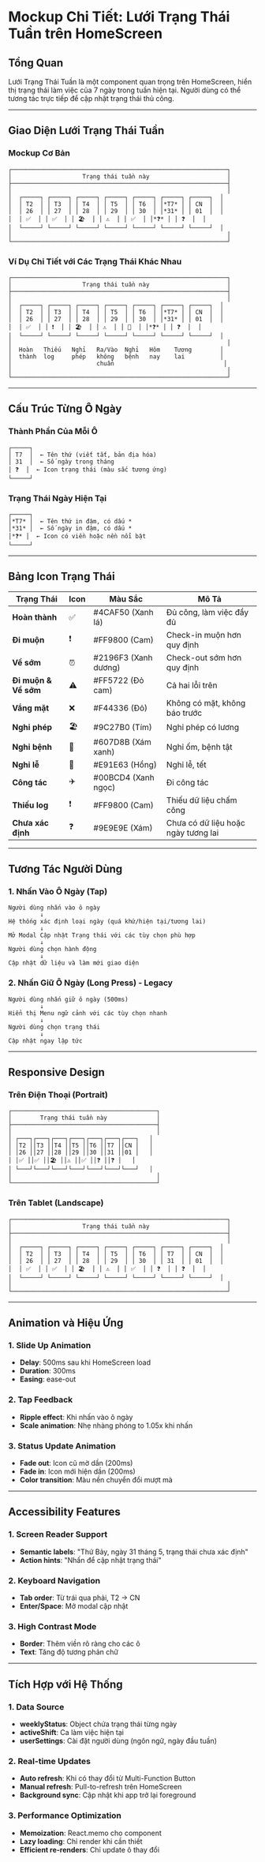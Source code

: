 # Mockup Chi Tiết: Lưới Trạng Thái Tuần trên HomeScreen

## Tổng Quan
Lưới Trạng Thái Tuần là một component quan trọng trên HomeScreen, hiển thị trạng thái làm việc của 7 ngày trong tuần hiện tại. Người dùng có thể tương tác trực tiếp để cập nhật trạng thái thủ công.

---

## Giao Diện Lưới Trạng Thái Tuần

### Mockup Cơ Bản
```
┌─────────────────────────────────────────────────────────────┐
│                    Trạng thái tuần này                      │
├─────────────────────────────────────────────────────────────┤
│                                                             │
│  ┌─────┐ ┌─────┐ ┌─────┐ ┌─────┐ ┌─────┐ ┌─────┐ ┌─────┐  │
│  │ T2  │ │ T3  │ │ T4  │ │ T5  │ │ T6  │ │*T7* │ │ CN  │  │
│  │ 26  │ │ 27  │ │ 28  │ │ 29  │ │ 30  │ │*31* │ │ 01  │  │
│  │ ✅  │ │ ✅  │ │ 🏖️  │ │ ⚠️  │ │ ✅  │ │*❓* │ │ ❓  │  │
│  └─────┘ └─────┘ └─────┘ └─────┘ └─────┘ └─────┘ └─────┘  │
│                                                             │
└─────────────────────────────────────────────────────────────┘
```

### Ví Dụ Chi Tiết với Các Trạng Thái Khác Nhau
```
┌─────────────────────────────────────────────────────────────┐
│                    Trạng thái tuần này                      │
├─────────────────────────────────────────────────────────────┤
│                                                             │
│  ┌─────┐ ┌─────┐ ┌─────┐ ┌─────┐ ┌─────┐ ┌─────┐ ┌─────┐  │
│  │ T2  │ │ T3  │ │ T4  │ │ T5  │ │ T6  │ │*T7* │ │ CN  │  │
│  │ 26  │ │ 27  │ │ 28  │ │ 29  │ │ 30  │ │*31* │ │ 01  │  │
│  │ ✅  │ │ ❗  │ │ 🏖️  │ │ ⚠️  │ │ 🛌  │ │*❓* │ │ ❓  │  │
│  └─────┘ └─────┘ └─────┘ └─────┘ └─────┘ └─────┘ └─────┘  │
│                                                             │
│  Hoàn   Thiếu   Nghỉ   Ra/Vào  Nghỉ   Hôm    Tương        │
│  thành  log     phép   không   bệnh   nay    lai          │
│                        chuẩn                               │
│                                                             │
└─────────────────────────────────────────────────────────────┘
```

---

## Cấu Trúc Từng Ô Ngày

### Thành Phần Của Mỗi Ô
```
┌─────┐
│ T7  │  ← Tên thứ (viết tắt, bản địa hóa)
│ 31  │  ← Số ngày trong tháng
│ ❓  │  ← Icon trạng thái (màu sắc tương ứng)
└─────┘
```

### Trạng Thái Ngày Hiện Tại
```
┌─────┐
│*T7* │  ← Tên thứ in đậm, có dấu *
│*31* │  ← Số ngày in đậm, có dấu *
│*❓* │  ← Icon có viền hoặc nền nổi bật
└─────┘
```

---

## Bảng Icon Trạng Thái

| Trạng Thái | Icon | Màu Sắc | Mô Tả |
|------------|------|---------|-------|
| **Hoàn thành** | ✅ | #4CAF50 (Xanh lá) | Đủ công, làm việc đầy đủ |
| **Đi muộn** | ❗ | #FF9800 (Cam) | Check-in muộn hơn quy định |
| **Về sớm** | ⏰ | #2196F3 (Xanh dương) | Check-out sớm hơn quy định |
| **Đi muộn & Về sớm** | ⚠️ | #FF5722 (Đỏ cam) | Cả hai lỗi trên |
| **Vắng mặt** | ❌ | #F44336 (Đỏ) | Không có mặt, không báo trước |
| **Nghỉ phép** | 🏖️ | #9C27B0 (Tím) | Nghỉ phép có lương |
| **Nghỉ bệnh** | 🛌 | #607D8B (Xám xanh) | Nghỉ ốm, bệnh tật |
| **Nghỉ lễ** | 🎉 | #E91E63 (Hồng) | Nghỉ lễ, tết |
| **Công tác** | ✈️ | #00BCD4 (Xanh ngọc) | Đi công tác |
| **Thiếu log** | ❗ | #FF9800 (Cam) | Thiếu dữ liệu chấm công |
| **Chưa xác định** | ❓ | #9E9E9E (Xám) | Chưa có dữ liệu hoặc ngày tương lai |

---

## Tương Tác Người Dùng

### 1. Nhấn Vào Ô Ngày (Tap)
```
Người dùng nhấn vào ô ngày
         ↓
Hệ thống xác định loại ngày (quá khứ/hiện tại/tương lai)
         ↓
Mở Modal Cập nhật Trạng thái với các tùy chọn phù hợp
         ↓
Người dùng chọn hành động
         ↓
Cập nhật dữ liệu và làm mới giao diện
```

### 2. Nhấn Giữ Ô Ngày (Long Press) - Legacy
```
Người dùng nhấn giữ ô ngày (500ms)
         ↓
Hiển thị Menu ngữ cảnh với các tùy chọn nhanh
         ↓
Người dùng chọn trạng thái
         ↓
Cập nhật ngay lập tức
```

---

## Responsive Design

### Trên Điện Thoại (Portrait)
```
┌─────────────────────────────────────────┐
│        Trạng thái tuần này              │
├─────────────────────────────────────────┤
│                                         │
│ ┌───┐┌───┐┌───┐┌───┐┌───┐┌───┐┌───┐   │
│ │T2 ││T3 ││T4 ││T5 ││T6 ││T7 ││CN │   │
│ │26 ││27 ││28 ││29 ││30 ││31 ││01 │   │
│ │✅ ││✅ ││🏖️ ││⚠️ ││✅ ││❓ ││❓ │   │
│ └───┘└───┘└───┘└───┘└───┘└───┘└───┘   │
│                                         │
└─────────────────────────────────────────┘
```

### Trên Tablet (Landscape)
```
┌─────────────────────────────────────────────────────────────┐
│                    Trạng thái tuần này                      │
├─────────────────────────────────────────────────────────────┤
│                                                             │
│  ┌─────┐ ┌─────┐ ┌─────┐ ┌─────┐ ┌─────┐ ┌─────┐ ┌─────┐  │
│  │ T2  │ │ T3  │ │ T4  │ │ T5  │ │ T6  │ │ T7  │ │ CN  │  │
│  │ 26  │ │ 27  │ │ 28  │ │ 29  │ │ 30  │ │ 31  │ │ 01  │  │
│  │ ✅  │ │ ✅  │ │ 🏖️  │ │ ⚠️  │ │ ✅  │ │ ❓  │ │ ❓  │  │
│  └─────┘ └─────┘ └─────┘ └─────┘ └─────┘ └─────┘ └─────┘  │
│                                                             │
└─────────────────────────────────────────────────────────────┘
```

---

## Animation và Hiệu Ứng

### 1. Slide Up Animation
- **Delay**: 500ms sau khi HomeScreen load
- **Duration**: 300ms
- **Easing**: ease-out

### 2. Tap Feedback
- **Ripple effect**: Khi nhấn vào ô ngày
- **Scale animation**: Nhẹ nhàng phóng to 1.05x khi nhấn

### 3. Status Update Animation
- **Fade out**: Icon cũ mờ dần (200ms)
- **Fade in**: Icon mới hiện dần (200ms)
- **Color transition**: Màu nền chuyển đổi mượt mà

---

## Accessibility Features

### 1. Screen Reader Support
- **Semantic labels**: "Thứ Bảy, ngày 31 tháng 5, trạng thái chưa xác định"
- **Action hints**: "Nhấn để cập nhật trạng thái"

### 2. Keyboard Navigation
- **Tab order**: Từ trái qua phải, T2 → CN
- **Enter/Space**: Mở modal cập nhật

### 3. High Contrast Mode
- **Border**: Thêm viền rõ ràng cho các ô
- **Text**: Tăng độ tương phản chữ

---

## Tích Hợp với Hệ Thống

### 1. Data Source
- **weeklyStatus**: Object chứa trạng thái từng ngày
- **activeShift**: Ca làm việc hiện tại
- **userSettings**: Cài đặt người dùng (ngôn ngữ, ngày đầu tuần)

### 2. Real-time Updates
- **Auto refresh**: Khi có thay đổi từ Multi-Function Button
- **Manual refresh**: Pull-to-refresh trên HomeScreen
- **Background sync**: Cập nhật khi app trở lại foreground

### 3. Performance Optimization
- **Memoization**: React.memo cho component
- **Lazy loading**: Chỉ render khi cần thiết
- **Efficient re-renders**: Chỉ update ô thay đổi
